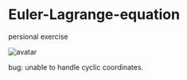 # Euler-Lagrange-equation

persional exercise


![avatar](https://s2.ax1x.com/2020/01/17/1SrLkt.gif)

bug: unable to handle cyclic coordinates.
